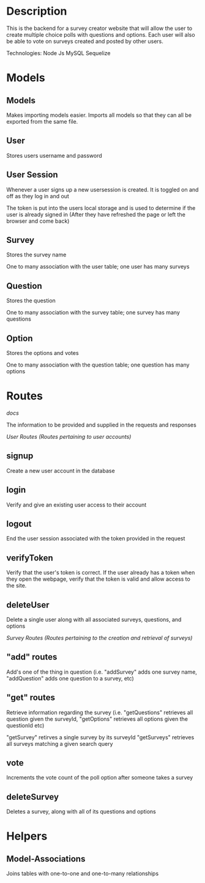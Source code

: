 # Description

This is the backend for a survey creator website that will allow the user to create 
multiple choice polls with questions and options. Each user will also be able to vote 
on surveys created and posted by other users.

Technologies:
Node Js
MySQL
Sequelize


# Models

## Models

Makes importing models easier. Imports all models so that they can all be exported from the same file.

## User

Stores users username and password

## User Session

Whenever a user signs up a new usersession is created. It is toggled on and off as they log in and out

The token is put into the users local storage and is used to
determine if the user is already signed in (After they have refreshed
the page or left the browser and come back)

## Survey

Stores the survey name

One to many association with the user table; one user has many surveys

## Question

Stores the question

One to many association with the survey table; one survey has many questions

## Option

Stores the options and votes

One to many association with the question table; one question has many options



# Routes

*docs*

The information to be provided and supplied in the requests and responses

*User Routes (Routes pertaining to user accounts)*

## signup

Create a new user account in the database

## login

Verify and give an existing user access to their account

## logout

End the user session associated with the token provided in the request

## verifyToken 

Verify that the user's token is correct.
If the user already has a token when they open the webpage, verify that the token is valid
and allow access to the site.

## deleteUser

Delete a single user along with all associated surveys, questions, and options

*Survey Routes (Routes pertaining to the creation and retrieval of surveys)*

## "add" routes

Add's one of the thing in question (i.e. "addSurvey" adds one survey name, "addQuestion" adds one question to a survey, etc)

## "get" routes

Retrieve information regarding the survey (i.e. "getQuestions" retrieves all question given the surveyId, "getOptions" retrieves all options given the questionId etc)

"getSurvey" retirves a single survey by its surveyId
"getSurveys" retrieves all surveys matching a given search query

## vote

Increments the vote count of the poll option after someone takes a survey

## deleteSurvey

Deletes a survey, along with all of its questions and options


# Helpers

## Model-Associations

Joins tables with one-to-one and one-to-many relationships
